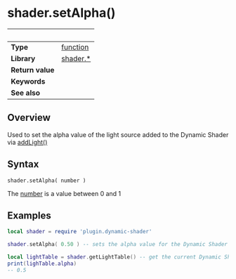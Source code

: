 # shader.setAlpha()

|                      | &nbsp; 
| -------------------- | ---------------------------------------------------------------
| __Type__             | [function](http://docs.coronalabs.com/api/type/Function.html)
| __Library__          | [shader.*](README.md)
| __Return value__     | 
| __Keywords__         | 
| __See also__         | 


## Overview

Used to set the alpha value of the light source added to the Dynamic Shader via [addLight()](addLight.markdown)


## Syntax

	shader.setAlpha( number )

The [number](https://docs.coronalabs.com/api/type/Number.html) is a value between 0 and 1

## Examples

``````lua
local shader = require 'plugin.dynamic-shader'

shader.setAlpha( 0.50 ) -- sets the alpha value for the Dynamic Shader

local lightTable = shader.getLightTable() -- get the current Dynamic Shader values
print(lighTable.alpha)
-- 0.5


``````

